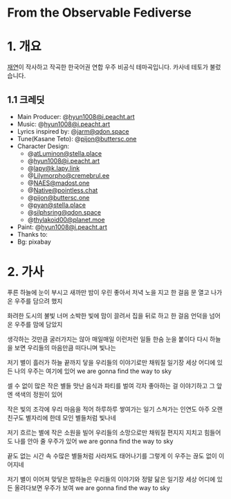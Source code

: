 # From the Observable Fediverse

# 1. 개요

[재연](관리자.md)이 작사하고 작곡한 한국어권 연합 우주 비공식 테마곡입니다. 카사네 테토가 불렀습니다.

## 1.1 크레딧

* Main Producer: @hyun1008@i.peacht.art
* Music: @hyun1008@i.peacht.art
* Lyrics inspired by: @jarm@qdon.space
* Tune(Kasane Teto): @pijon@buttersc.one
* Character Design:
  * @atLuminon@stella.place
  * @hyun1008@i.peacht.art
  * @lapy@k.lapy.link
  * @Lilymorpho@cremebrul.ee
  * @NAES@madost.one
  * @Native@pointless.chat
  * @pijon@buttersc.one
  * @pyan@stella.place
  * @silphsring@qdon.space
  * @thylakoid00@planet.moe
* Paint: @hyun1008@i.peacht.art
* Thanks to: 
* Bg: pixabay

# 2. 가사

푸른 하늘에 눈이 부시고
새까만 밤이 우린 좋아서
저녁 노을 지고 한 걸음
문 열고 나가
온 우주를 담으려 했지

화려한 도시의 불빛 너머
소박한 빛에 맘이 끌려서
집을 뒤로 하고 한 걸음
언덕을 넘어
온 우주를 맘에 담았지

생각하는 것만큼
굴러가지는 않아
매일매일 이런저런 일들
한숨 눈을 붙이다
다시 하늘을 보면
우리들의 마음만큼
떠다니며 빛나는

저기 별이 흘러가
하늘 끝까지 닿을
우리들의 이야기로만
채워질 일기장
세상 어디에 있든
나의 우주는 여기에 있어
we are gonna find the way to sky

셀 수 없이 많은 작은 별들
맛난 음식과 파티를 벌여
각자 좋아하는 걸 이야기하고 그 앞엔
색색의 정원이 있어

작은 빛의 조각에
우리 마음을 적어
하루하루 쌓여가는 일기
스쳐가는 인연도
아주 오랜 친구도
별자리에 한데 모인
별들처럼 빛나네

저기 흐르는 별에
작은 소원을 빌어
우리들의 소망으로만
채워질 편지지
지치고 힘들어도
나를 안아 줄 우주가 있어
we are gonna find the way to sky

끝도 없는 시간 속
수많은 별들처럼
사라져도 태어나기를
그렇게 이 우주는
끊도 없이 이어지네

저기 별이 이어져
맞닿은 밤하늘은
우리들의 이야기와
정말 닮은 일기장
세상 어디에 있든
올려다보면 우주가 보여
we are gonna find the way to sky

